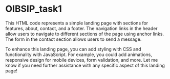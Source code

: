 # OIBSIP_task1
This HTML code represents a simple landing page with sections for features, about, contact, and a footer. The navigation links in the header allow users to navigate to different sections of the page using anchor links. The form in the contact section allows users to send a message.

To enhance this landing page, you can add styling with CSS and functionality with JavaScript. For example, you could add animations, responsive design for mobile devices, form validation, and more. Let me know if you need further assistance with any specific aspect of this landing page!
